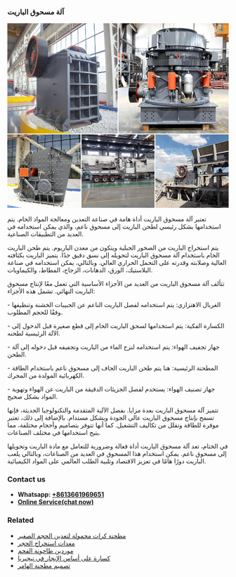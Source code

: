 <h3>آلة مسحوق الباريت</h3><img src='1701746414.jpg' alt=''><p>تعتبر آلة مسحوق الباريت أداة هامة في صناعة التعدين ومعالجة المواد الخام. يتم استخدامها بشكل رئيسي لطحن الباريت إلى مسحوق ناعم، والذي يمكن استخدامه في العديد من التطبيقات الصناعية.</p><p>يتم استخراج الباريت من الصخور الجبلية ويتكون من معدن الباريوم. يتم طحن الباريت الخام باستخدام آلة مسحوق الباريت لتحويله إلى نسق دقيق جدًا. يتميز الباريت بكثافته العالية وصلابته وقدرته على التحمل الحراري العالي. وبالتالي، يمكن استخدامه في صناعة البلاستيك، الورق، الدهانات، الزجاج، المطاط، والكيماويات.</p><p>تتألف آلة مسحوق الباريت من العديد من الأجزاء الأساسية التي تعمل معًا لإنتاج مسحوق الباريت النهائي. تشمل هذه الأجزاء:</p><p>- الغربال الاهتزازي: يتم استخدامه لفصل الباريت الناعم عن الحبيبات الخشنة وتنظيفها وفقًا للحجم المطلوب.</p><p>- الكسارة الفكية: يتم استخدامها لسحق الباريت الخام إلى قطع صغيرة قبل الدخول إلى الآلة الرئيسية لطحنه.</p><p>- جهاز تجفيف الهواء: يتم استخدامه لنزح الماء من الباريت وتجفيفه قبل دخوله إلى آلة الطحن.</p><p>- المطحنة الرئيسية: هنا يتم طحن الباريت الجاف إلى مسحوق ناعم باستخدام الطاقة الكهربائية المولدة من المحرك.</p><p>- جهاز تصنيف الهواء: يستخدم لفصل الجزيئات الدقيقة من الباريت عن الهواء وتهوية المواد بشكل صحيح.</p><p>تتميز آلة مسحوق الباريت بعدة مزايا. بفضل الآلية المتقدمة والتكنولوجيا الحديثة، فإنها تسمح بإنتاج مسحوق الباريت عالي الجودة وبشكل مستدام. بالإضافة إلى ذلك، تعتبر موفرة للطاقة وتقلل من تكاليف التشغيل. كما أنها تتوفر بتصاميم وأحجام مختلفة، مما يتيح استخدامها في مختلف الصناعات.</p><p>في الختام، تعد آلة مسحوق الباريت أداة فعالة وضرورية للتعامل مع مادة الباريت وتحويلها إلى مسحوق ناعم. يمكن استخدام هذا المسحوق في العديد من الصناعات، وبالتالي يلعب الباريت دورًا هامًا في تعزيز الاقتصاد وتلبية الطلب العالمي على المواد الكيميائية.</p><h3>Contact us</h3><ul><li><strong>Whatsapp:&nbsp;<a href="https://wa.me/8613661969651">+8613661969651</a></strong></li><li><a href="https://swt.shibang-china.com/?git&amp;zhl&amp;آلة مسحوق الباريت"><strong>Online Service(chat now)</strong></a></li></ul><h3>Related</h3><ul><li><a href='مطحنة كرات محمولة لتعدين الحجم الصغير.md'>مطحنة كرات محمولة لتعدين الحجم الصغير</a></li><li><a href='معدات استخراج الحجر.md'>معدات استخراج الحجر</a></li><li><a href='موردين طاحونة الفحم.md'>موردين طاحونة الفحم</a></li><li><a href='كسارة على أساس الإيجار في نيجيريا.md'>كسارة على أساس الإيجار في نيجيريا</a></li><li><a href='تصميم مطحنة الهامر.md'>تصميم مطحنة الهامر</a></li></ul>